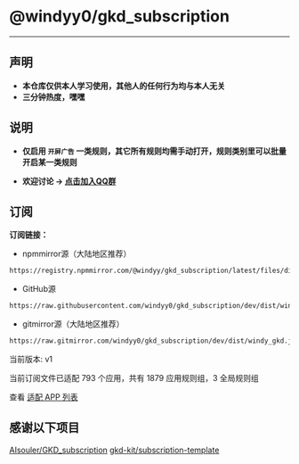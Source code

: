 # @windyy0/gkd_subscription

---

## 声明

- **本仓库仅供本人学习使用，其他人的任何行为均与本人无关**
- **三分钟热度，嘿嘿**

## 说明

- **仅启用 `开屏广告` 一类规则，其它所有规则均需手动打开，规则类别里可以批量开启某一类规则**

- **欢迎讨论 -> [点击加入QQ群](https://qm.qq.com/q/BJDPnKnPyM)**

## 订阅

**订阅链接：**

- npmmirror源（大陆地区推荐）

```txt
https://registry.npmmirror.com/@windyy/gkd_subscription/latest/files/dist/windy_gkd.json5
```

- GitHub源

```txt
https://raw.githubusercontent.com/windyy0/gkd_subscription/dev/dist/windy_gkd.json5
```

- gitmirror源（大陆地区推荐）

```txt
https://raw.gitmirror.com/windyy0/gkd_subscription/dev/dist/windy_gkd.json5
```

当前版本: v1

当前订阅文件已适配 793 个应用，共有 1879 应用规则组，3 全局规则组

查看 [适配 APP 列表](./dist/README.md)


## 感谢以下项目

[AIsouler/GKD_subscription](https://github.com/AIsouler/GKD_subscription)
[gkd-kit/subscription-template](https://github.com/gkd-kit/subscription-template)

